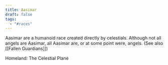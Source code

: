 ```yaml
---
title: Aasimar
draft: false
tags:
  - "#races"
---
```

 Aasimar are a humanoid race created directly by celestials. Although not all angels are Aasimar, all Aasimar are, or at some point were, angels.
(See also [[Fallen Guardians]])

 Homeland: The Celestial Plane
